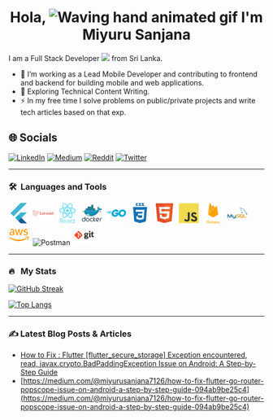 <h1 align="center"> Hola, <img src="https://raw.githubusercontent.com/nixin72/nixin72/master/wave.gif" 
         alt="Waving hand animated gif"
         height="45"
         width="45" /> I'm Miyuru Sanjana</h1>


I am a Full Stack Developer <img src="https://media.giphy.com/media/WUlplcMpOCEmTGBtBW/giphy.gif" width="30"> from Sri Lanka.

- 🔭 I’m working as a Lead Mobile Developer and contributing to frontend and backend for building mobile and web applications.
- 🌱 Exploring Technical Content Writing.
- ⚡ In my free time I solve problems on public/private projects and write tech articles based on that exp.
## 🌐 Socials
[![LinkedIn](https://img.shields.io/badge/LinkedIn-0077B5?style=for-the-badge&logo=linkedin&logoColor=white)](https://linkedin.com/in/mrrex) [![Medium](https://img.shields.io/badge/Medium-12100E?style=for-the-badge&logo=medium&logoColor=white)](https://medium.com/@miyurusanjana7126) [![Reddit](https://img.shields.io/badge/Reddit-FF4500?style=for-the-badge&logo=reddit&logoColor=white)](https://www.reddit.com/u/Low-Squash-9225/s/eLC3NCKio0) [![Twitter](https://img.shields.io/twitter/follow/SanjanaMiyuru?logo=Twitter&style=for-the-badge)](https://twitter.com/SanjanaMiyuru)


---

### 🛠 &nbsp;Languages and Tools

<p>
<img src="https://github.com/devicons/devicon/blob/master/icons/flutter/flutter-original.svg" title="Flutter" alt="Flutter" width="40" height="40"/>&nbsp;
<img src="https://github.com/devicons/devicon/blob/master/icons/laravel/laravel-original-wordmark.svg" title="Laravel" alt="Laravel" width="40" height="40"/>&nbsp;
<img src="https://github.com/devicons/devicon/blob/master/icons/react/react-original-wordmark.svg" title="React" alt="React" width="40" height="40"/>&nbsp;
<!-- <img src="https://github.com/devicons/devicon/blob/master/icons/spring/spring-original-wordmark.svg" title="Spring" alt="Spring" width="40" height="40"/>&nbsp; -->
<!-- <img src="https://github.com/devicons/devicon/blob/master/icons/materialui/materialui-original.svg" title="Material UI" alt="Material UI" width="40" height="40"/>&nbsp; -->
  <img src="https://github.com/devicons/devicon/blob/master/icons/docker/docker-original-wordmark.svg" title="Docker" alt="Docker" width="40" height="40"/>&nbsp;
<img src="https://github.com/devicons/devicon/blob/master/icons/go/go-original-wordmark.svg" title="Go" alt="Go " width="40" height="40"/>&nbsp;
<img src="https://github.com/devicons/devicon/blob/master/icons/css3/css3-plain-wordmark.svg"  title="CSS3" alt="CSS" width="40" height="40"/>&nbsp;
<img src="https://github.com/devicons/devicon/blob/master/icons/html5/html5-original.svg" title="HTML5" alt="HTML" width="40" height="40"/>&nbsp;
<img src="https://github.com/devicons/devicon/blob/master/icons/javascript/javascript-original.svg" title="JavaScript" alt="JavaScript" width="40" height="40"/>&nbsp;
<img src="https://github.com/devicons/devicon/blob/master/icons/firebase/firebase-plain-wordmark.svg" title="Firebase" alt="Firebase" width="40" height="40"/>&nbsp;
<!-- <img src="https://github.com/devicons/devicon/blob/master/icons/gatsby/gatsby-original.svg" title="Gatsby"  alt="Gatsby" width="40" height="40"/>&nbsp; -->
<img src="https://github.com/devicons/devicon/blob/master/icons/mysql/mysql-original-wordmark.svg" title="MySQL"  alt="MySQL" width="40" height="40"/>&nbsp;
<!-- <img src="https://github.com/devicons/devicon/blob/master/icons/nodejs/nodejs-original-wordmark.svg" title="NodeJS" alt="NodeJS" width="40" height="40"/>&nbsp; -->
<img src="https://github.com/devicons/devicon/blob/master/icons/amazonwebservices/amazonwebservices-plain-wordmark.svg" title="AWS" alt="AWS" width="40" height="40"/>&nbsp;
<img src="https://www.vectorlogo.zone/logos/getpostman/getpostman-icon.svg" title="Postman"  alt="Postman" width="40" height="40"/>&nbsp;
<img src="https://github.com/devicons/devicon/blob/master/icons/git/git-original-wordmark.svg" title="Git" **alt="Git" width="40" height="40"/>&nbsp;
</p>

---

### 🔥 &nbsp; My Stats
[![GitHub Streak](http://github-readme-streak-stats.herokuapp.com?user=ms-rex&theme=dark&background=000000)](https://git.io/streak-stats)

[![Top Langs](https://github-readme-stats.vercel.app/api/top-langs/?username=ms-rex&layout=compact&theme=vision-friendly-dark)](https://github.com/anuraghazra/github-readme-stats)

---

### ✍️ Latest Blog Posts & Articles
- [How to Fix : Flutter [flutter_secure_storage] Exception encountered, read, javax.crypto.BadPaddingException Issue on Android: A Step-by-Step Guide](https://medium.com/@miyurusanjana7126/how-to-fix-flutter-flutter-secure-storage-exception-encountered-read-javax-crypto-badpaddingex-fc3ee5fede36)
- [https://medium.com/@miyurusanjana7126/how-to-fix-flutter-go-router-popscope-issue-on-android-a-step-by-step-guide-094ab9be25c4](https://medium.com/@miyurusanjana7126/how-to-fix-flutter-go-router-popscope-issue-on-android-a-step-by-step-guide-094ab9be25c4)
<!-- BLOG-POST-LIST:START -->
<!-- BLOG-POST-LIST:END -->
